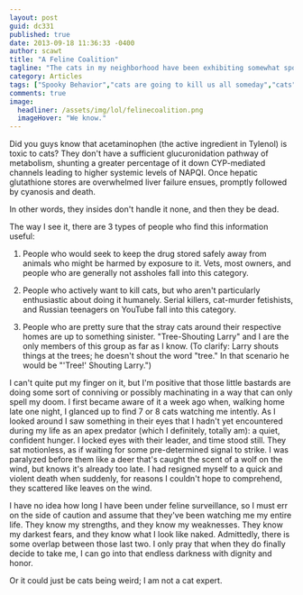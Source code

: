 ```yaml
---
layout: post
guid: dc331
published: true
date: 2013-09-18 11:36:33 -0400
author: scawt
title: "A Feline Coalition"
tagline: "The cats in my neighborhood have been exhibiting somewhat spooky behavior of late. "
category: Articles
tags: ["Spooky Behavior","cats are going to kill us all someday","cats","Apex Predators","Letters From Scott","That thing about Tylenol is true though","Don't murder any cats","PFFFFT NERD","'Tree!' Shouting Larry"]
comments: true 
image:
  headliner: /assets/img/lol/felinecoalition.png
  imageHover: "We know."
---
```


Did you guys know that acetaminophen (the active ingredient in Tylenol) is toxic to cats? They don't have a sufficient glucuronidation pathway of metabolism, shunting a greater percentage of it down CYP-mediated channels leading to higher systemic levels of NAPQI. Once hepatic glutathione stores are overwhelmed liver failure ensues, promptly followed by cyanosis and death.

In other words, they insides don't handle it none, and then they be dead.

The way I see it, there are 3 types of people who find this information useful:

1.  People who would seek to keep the drug stored safely away from animals who might be harmed by exposure to it. Vets, most owners, and people who are generally not assholes fall into this category.
    
2.  People who actively want to kill cats, but who aren't particularly enthusiastic about doing it humanely. Serial killers, cat-murder fetishists, and Russian teenagers on YouTube fall into this category.
    
3.  People who are pretty sure that the stray cats around their respective homes are up to something sinister. "Tree-Shouting Larry" and I are the only members of this group as far as I know. (To clarify: Larry shouts things at the trees; he doesn't shout the word "tree." In that scenario he would be "'Tree!' Shouting Larry.")
    

I can't quite put my finger on it, but I'm positive that those little bastards are doing some sort of conniving or possibly machinating in a way that can only spell my doom. I first became aware of it a week ago when, walking home late one night, I glanced up to find 7 or 8 cats watching me intently. As I looked around I saw something in their eyes that I hadn't yet encountered during my life as an apex predator (which I definitely, totally am): a quiet, confident hunger. I locked eyes with their leader, and time stood still. They sat motionless, as if waiting for some pre-determined signal to strike. I was paralyzed before them like a deer that's caught the scent of a wolf on the wind, but knows it's already too late. I had resigned myself to a quick and violent death when suddenly, for reasons I couldn't hope to comprehend, they scattered like leaves on the wind.

I have no idea how long I have been under feline surveillance, so I must err on the side of caution and assume that they've been watching me my entire life. They know my strengths, and they know my weaknesses. They know my darkest fears, and they know what I look like naked. Admittedly, there is some overlap between those last two. I only pray that when they do finally decide to take me, I can go into that endless darkness with dignity and honor.

Or it could just be cats being weird; I am not a cat expert.